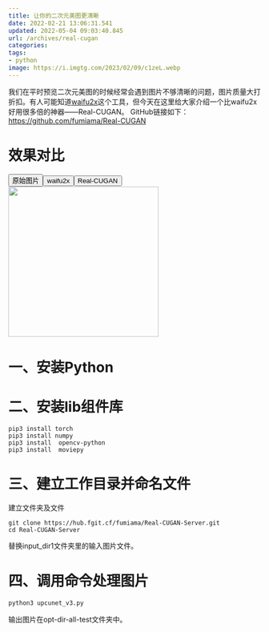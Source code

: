 ```yaml
---
title: 让你的二次元美图更清晰
date: 2022-02-21 13:06:31.541
updated: 2022-05-04 09:03:40.845
url: /archives/real-cugan
categories: 
tags: 
- python
image: https://i.imgtg.com/2023/02/09/c1zeL.webp
---
```


我们在平时预览二次元美图的时候经常会遇到图片不够清晰的问题，图片质量大打折扣。有人可能知道[waifu2x](http://waifu2x.udp.jp/)这个工具，但今天在这里给大家介绍一个比waifu2x好用很多倍的神器——Real-CUGAN。
GitHub链接如下：https://github.com/fumiama/Real-CUGAN

# 效果对比
<button onclick="document.querySelector('#pic').src='https://img.gejiba.com/images/17baca4ad88182932fc76a90ae3b021a.jpg'">原始图片</button><button onclick="document.querySelector('#pic').src='https://img.gejiba.com/images/3f2dfbcbdafd20ba77699c1c2d95d520.jpg'">waifu2x</button><button onclick="document.querySelector('#pic').src='https://img.gejiba.com/images/8f76fd4c566a873a669b3fe445bcf490.jpg'">Real-CUGAN</button>
<img id="pic" style="width:300px" src="https://img.gejiba.com/images/17baca4ad88182932fc76a90ae3b021a.jpg" />
# 一、安装Python
# 二、安装lib组件库
```
pip3 install torch
pip3 install numpy
pip3 install  opencv-python
pip3 install  moviepy
```
# 三、建立工作目录并命名文件
建立文件夹及文件
```
git clone https://hub.fgit.cf/fumiama/Real-CUGAN-Server.git
cd Real-CUGAN-Server
```
替换input_dir1文件夹里的输入图片文件。
# 四、调用命令处理图片
```python
python3 upcunet_v3.py
```
输出图片在opt-dir-all-test文件夹中。
